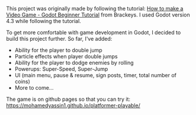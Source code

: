 This project was originally made by following the tutorial: [How to make a Video Game - Godot Beginner Tutorial](https://www.youtube.com/watch?v=LOhfqjmasi0) from Brackeys. I used Godot version 4.3 while following the tutorial.

To get more comfortable with game development in Godot, I decided to build this project further. So far, I've added:
- Ability for the player to double jump
- Particle effects when player double jumps
- Ability for the player to dodge enemies by rolling
- Powerups: Super-Speed, Super-Jump
- UI (main menu, pause & resume, sign posts, timer, total number of coins)
- More to come...

The game is on github pages so that you can try it: https://mohamedyassin1.github.io/platformer-playable/
